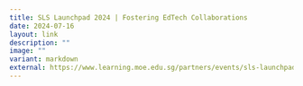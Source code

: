 ```yaml
---
title: SLS Launchpad 2024 | Fostering EdTech Collaborations
date: 2024-07-16
layout: link
description: ""
image: ""
variant: markdown
external: https://www.learning.moe.edu.sg/partners/events/sls-launchpad-2024/
---
```

